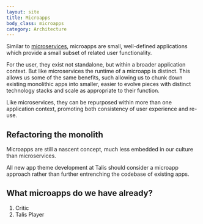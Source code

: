 ```yaml
---
layout: site
title: Microapps
body_class: microapps
category: Architecture
---
```


Similar to [microservices](microservices.html), microapps are small, well-defined applications which provide a small
subset of related user functionality.

For the user, they exist not standalone, but within a broader application context. But like microservices the runtime of
a microapp is distinct. This allows us some of the same benefits, such allowing us to chunk down existing monolithic
apps into smaller, easier to evolve pieces with distinct technology stacks and scale as appropriate to their function.

Like microservices, they can be repurposed within more than one application context, promoting both consistency of user
experience and re-use.

## Refactoring the monolith

Microapps are still a nascent concept, much less embedded in our culture than microservices.

All new app theme development at Talis should consider a microapp approach rather than further entrenching the codebase
of existing apps.

## What microapps do we have already?

1. Critic
2. Talis Player


